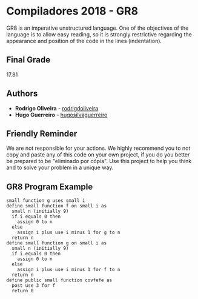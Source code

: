 # Compiladores 2018 - GR8

GR8 is an imperative unstructured language. One of the objectives of the language is to allow easy reading, so it is strongly restrictive regarding the appearance and position of the code in the lines (indentation).

## Final Grade
17.81

## Authors

* **Rodrigo Oliveira** - [rodrigdoliveira](https://github.com/rodrigdoliveira)
* **Hugo Guerreiro** - [hugosilvaguerreiro](https://github.com/hugosilvaguerreiro)

## Friendly Reminder

We are not responsible for your actions. We highly recommend you to not copy and paste any of this code on your own project, if you do you better be prepared to be "eliminado por cópia". Use this project to help you think and to solve your problem in a unique way.

## GR8 Program Example


    small function g uses small i
    define small function f on small i as
      small n (initially 9)
      if i equals 0 then
        assign 0 to n
      else
        assign i plus use i minus 1 for g to n
      return n
    define small function g on small i as
      small n (initially 9)
      if i equals 0 then
        assign 0 to n
      else
        assign i plus use i minus 1 for f to n
      return n
    define public small function covfefe as
      post use 3 for f
      return 0